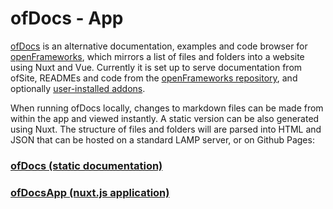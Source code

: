 # ofDocs - App

[ofDocs](https://github.com/Autr/ofDocs) is an alternative documentation, examples and code browser for [openFrameworks](https://openframeworks.cc/), which mirrors a list of files and folders into a website using Nuxt and Vue. Currently it is set up to serve documentation from ofSite, READMEs and code from the [openFrameworks repository](https://github.com/openframeworks/openFrameworks), and optionally [user-installed addons](https://ofxaddons.com). 

When running ofDocs locally, changes to markdown files can be made from within the app and viewed instantly. A static version can be also generated using Nuxt. The structure of files and folders will are parsed into HTML and JSON that can be hosted on a standard LAMP server, or on Github Pages:

### [ofDocs (static documentation)](https://ofdocs.autr.tv)
### [ofDocsApp (nuxt.js application)](https://github.com/autr/ofdocs)

